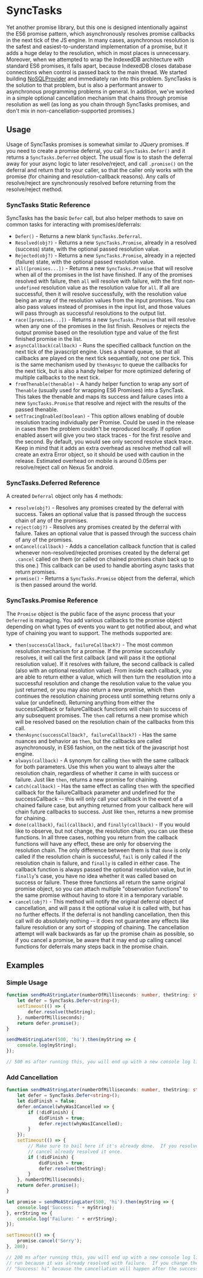 # SyncTasks

Yet another promise library, but this one is designed intentionally against the ES6 promise pattern, which asynchronously resolves
promise callbacks in the next tick of the JS engine.  In many cases, asynchronous resolution is the safest and
easiest-to-understand implementation of a promise, but it adds a huge delay to the resolution, which in most places is unnecessary.
Moreover, when we attempted to wrap the IndexedDB architecture with standard ES6 promises, it falls apart, because IndexedDB
closes database connections when control is passed back to the main thread.  We started building
[NoSQLProvider](https://www.github.com/Microsoft/NoSQLProvider/) and immediately ran into this problem.  SyncTasks is the solution
to that problem, but is also a performant answer to asynchronous programming problems in general.  In addition, we've worked in
a simple optional cancellation mechanism that chains through promise resolution as well (as long as you chain through SyncTasks
promises, and don't mix in non-cancellation-supported promises.)

## Usage

Usage of SyncTasks promises is somewhat similar to JQuery promises.  If you need to create a promise deferral, you call
`SyncTasks.Defer()` and it returns a `SyncTasks.Deferred` object.  The usual flow is to stash the deferral away for your async
logic to later resolve/reject, and call `.promise()` on the deferral and return that to your caller, so that the caller only
works with the promise (for chaining and resolution-callback reasons).  Any calls of resolve/reject are synchronously resolved
before returning from the resolve/reject method.

### SyncTasks Static Reference

SyncTasks has the basic `Defer` call, but also helper methods to save on common tasks for interacting with promises/deferrals:

- `Defer()` - Returns a new blank `SyncTasks.Deferral`.
- `Resolved(obj?)` - Returns a new `SyncTasks.Promise`, already in a resolved (success) state, with the optional passed
    resolution value.
- `Rejected(obj?)` - Returns a new `SyncTasks.Promise`, already in a rejected (failure) state, with the optional passed
    resolution value.
- `all([promises...])` - Returns a new `SyncTasks.Promise` that will resolve when all of the promises in the list have finished.
    If any of the promises resolved with failure, then `all` will resolve with failure, with the first non-`undefined` resolution
    value as the resolution value for `all`.  If all are successful, then it will resolve successfully, with the resolution value
    being an array of the resolution values from the input promises.  You can also pass values instead of promises in the input
    list, and those values will pass through as successful resolutions to the output list.
- `race([promises...])` - Returns a new `SyncTasks.Promise` that will resolve when any one of the promises in the list finish.
    Resolves or rejects the output promise based on the resolution type and value of the first finished promise in the list.
- `asyncCallback(callback)` - Runs the specified callback function on the next tick of the javascript engine.  Uses a shared
    queue, so that all callbacks are played on the next tick sequentially, not one per tick.  This is the same mechanism used
    by `thenAsync` to queue the callbacks for the next tick, but is also a handy helper for more optimized defering of multiple
    callbacks to the next tick.
- `fromThenable(thenable)` - A handy helper function to wrap any sort of `Thenable` (usually used for wrapping ES6 Promises) into
    a SyncTask.  This takes the thenable and maps its success and failure cases into a new `SyncTasks.Promise` that resolve and
    reject with the results of the passed thenable.
- `setTracingEnabled(boolean)` - This option allows enabling of double resolution tracing individually per Promise.
    Could be used in the release in cases then the problem couldn't be reproduced locally.
    If option enabled assert will give you two stack traces - for the first resolve and the second. By default, you would see only second resolve stack trace.
    Keep in mind that it adds an extra overhead as resolve method call will create an extra Error object, so it should be used with caution in the release.
    Estimated overhead on mobile is around 0.05ms per resolve/reject call on Nexus 5x android.

### SyncTasks.Deferred Reference

A created `Deferral` object only has 4 methods:

- `resolve(obj?)` - Resolves any promises created by the deferral with success.  Takes an optional value that is passed through the
    success chain of any of the promises.
- `reject(obj?)` - Resolves any promises created by the deferral with failure.  Takes an optional value that is passed through the
    success chain of any of the promises.
- `onCancel(callback)` - Adds a cancellation callback function that is called whenever non-resolved/rejected promises created by the deferral get `.cancel`
    called on them (or called on chained promises chain back up to this one.) This callback can be used to handle aborting async tasks that return promises.
- `promise()` - Returns a `SyncTasks.Promise` object from the deferral, which is then passed around the world.

### SyncTasks.Promise Reference

The `Promise` object is the public face of the async process that your `Deferred` is managing.  You add various callbacks to
the promise object depending on what types of events you want to get notified about, and what type of chaining you want to
support.  The methods supported are:

- `then(successCallback, failureCallback?)` - The most common resolution mechanism for a promise.  If the promise successfully
    resolves, it will call the first callback (and will pass it the optional resolution value).  If it resolves with failure,
    the second callback is called (also with an optional resolution value).  From inside each callback, you are able to return
    either a value, which will then turn the resolution into a successful resolution and change the resolution value to the
    value you just returned, or you may also return a new promise, which then continues the resolution chaining process until
    something returns only a value (or undefined).  Returning anything from either the successCallback or failureCallback
    functions will chain to success of any subsequent promises.  The `then` call returns a new promise which will be resolved
    based on the resolution chain of the callbacks from this call.
- `thenAsync(successCallback?, failureCallback?)` - Has the same nuances and behavior as `then`, but the callbacks are called
    asynchronously, in ES6 fashion, on the next tick of the javascript host engine.
- `always(callback)` - A synonym for calling `then` with the same callback for both parameters.  Use this when you want to
    always alter the resolution chain, regardless of whether it came in with success or failure.  Just like `then`, returns
    a new promise for chaining.
- `catch(callback)` - Has the same effect as calling `then` with the specified callback for the failureCallback parameter and
    undefined for the successCallback -- this will only call your callback in the event of a chained failure case, but anything
    returned from your callback here will chain future callbacks to success.  Just like `then`, returns a new promise for
    chaining.
- `done(callback)`, `fail(callback)`, and `finally(callback)` - If you would like to observe, but not change, the resolution
    chain, you can use these functions.  In all three cases, nothing you return from the callback functions will have any
    effect, these are only for observing the resolution chain.  The only difference between them is that `done` is only called
    if the resolution chain is successful, `fail` is only called if the resolution chain is failure, and `finally` is called
    in either case.  The callback function is always passed the optional resolution value, but in `finally`'s case, you have
    no idea whether it was called based on success or failure.  These three functions all return the same original promise
    object, so you can attach multiple "observation functions" to the same promise without having to store it in a temporary
    variable.
- `cancel(obj?)` - This method will notify the original deferral object of cancellation, and will pass it the optional value
    it is called with, but has no further effects.  If the deferral is not handling cancellation, then this call will do
    absolutely nothing -- it does not guarantee any effects like failure resolution or any sort of stopping of chaining.
    The cancellation attempt will walk backwards as far up the promise chain as possible, so if you cancel a promise, be
    aware that it may end up calling cancel functions for deferrals many steps back in the promise chain.

## Examples

### Simple Usage

```typescript
function sendMeAStringLater(numberOfMilliseconds: number, theString: string): SyncTasks.Promise<void> {
    let defer = SyncTasks.Defer<string>();
    setTimeout(() => {
        defer.resolve(theString);
    }, numberOfMilliseconds);
    return defer.promise();
}

sendMeAStringLater(500, 'hi').then(myString => {
    console.log(myString);
});

// 500 ms after running this, you will end up with a new console log line, "hi".
```

### Add Cancellation

```typescript
function sendMeAStringLater(numberOfMilliseconds: number, theString: string): SyncTasks.Promise<void> {
    let defer = SyncTasks.Defer<string>();
    let didFinish = false;
    defer.onCancel(whyWasICancelled => {
        if (!didFinish) {
            didFinish = true;
            defer.reject(whyWasICancelled);
        }
    });
    setTimeout(() => {
        // Make sure to bail here if it's already done.  If you resolve a second time, it will throw an exception, since the
        // cancel already resolved it once.
        if (!didFinish) {
            didFinish = true;
            defer.resolve(theString);
        }
    }, numberOfMilliseconds);
    return defer.promise();
}

let promise = sendMeAStringLater(500, 'hi').then(myString => {
    console.log('Success: ' + myString);
}, errString => {
    console.log('Failure: ' + errString);
});

setTimeout(() => {
    promise.cancel('Sorry');
}, 200);

// 200 ms after running this, you will end up with a new console log line, "Failure: Sorry".  The success case will not be
// run because it was already resolved with failure.  If you change the 200ms timer to 600ms, then your console will change to
// "Success: hi" because the cancellation will happen after the success already did, so the `didFinish` check will swallow it.
```

